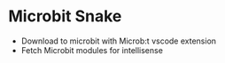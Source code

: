 # Microbit Snake

-   Download to microbit with Microb:t vscode extension
-   Fetch Microbit modules for intellisense
